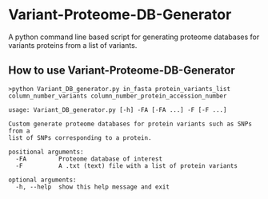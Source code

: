 # Variant-Proteome-DB-Generator
A python command line based script for generating proteome databases for variants proteins from a list of variants.

## How to use Variant-Proteome-DB-Generator
```
>python Variant_DB_generator.py in_fasta protein_variants_list column_number_variants column_number_protein_accession_number

usage: Variant_DB_generator.py [-h] -FA [-FA ...] -F [-F ...]

Custom generate proteome databases for protein variants such as SNPs from a
list of SNPs corresponding to a protein.

positional arguments:
  -FA         Proteome database of interest
  -F          A .txt (text) file with a list of protein variants

optional arguments:
  -h, --help  show this help message and exit
```
